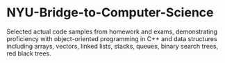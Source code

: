 # NYU-Bridge-to-Computer-Science
Selected actual code samples from homework and exams, demonstrating proficiency with object-oriented programming in C++ and data structures including arrays, vectors, linked lists, stacks, queues, binary search trees, red black trees.
